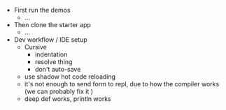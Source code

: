 - First run the demos
	- ...
- Then clone the starter app
	- ...
- Dev workflow / IDE setup
	- Cursive
		- indentation
		- resolve thing
		- don't auto-save
	- use shadow hot code reloading
	- it's not enough to send form to repl, due to how the compiler works (we can probably fix it )
	- deep def works, println works